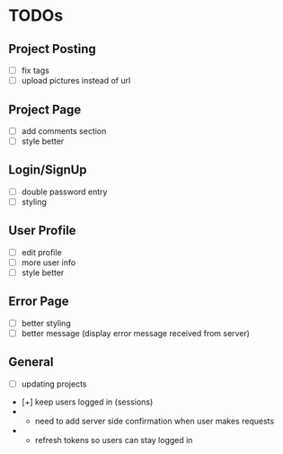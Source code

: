 # TODOs
## Project Posting
- [ ] fix tags
- [ ] upload pictures instead of url

## Project Page
- [ ] add comments section
- [ ] style better
 
## Login/SignUp
- [ ] double password entry
- [ ] styling

## User Profile
- [ ] edit profile
- [ ] more user info
- [ ] style better

## Error Page
- [ ] better styling
- [ ] better message (display error message received from server)

## General
- [ ] updating projects



- [+] keep users logged in (sessions)
- - need to add server side confirmation when user makes requests
- - refresh tokens so users can stay logged in 